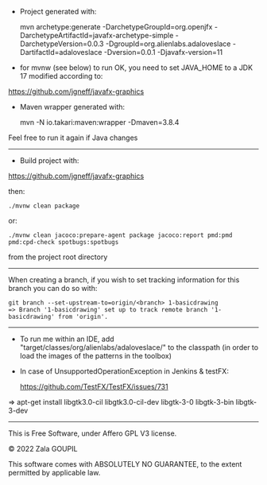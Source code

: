 - Project generated with:


    mvn archetype:generate -DarchetypeGroupId=org.openjfx -DarchetypeArtifactId=javafx-archetype-simple -DarchetypeVersion=0.0.3 -DgroupId=org.alienlabs.adaloveslace -DartifactId=adaloveslace -Dversion=0.0.1 -Djavafx-version=11

- for mvnw (see below) to run OK, you need to set JAVA_HOME to a JDK 17 modified according to:

https://github.com/jgneff/javafx-graphics

- Maven wrapper generated with:


    mvn -N io.takari:maven:wrapper -Dmaven=3.8.4

Feel free to run it again if Java changes

--------------------------------------------------------------------------------------------

- Build project with:

https://github.com/jgneff/javafx-graphics

then:

    ./mvnw clean package

or:

    ./mvnw clean jacoco:prepare-agent package jacoco:report pmd:pmd pmd:cpd-check spotbugs:spotbugs

from the project root directory

--------------------------------------------------------------------------------------------
When creating a branch, if you wish to set tracking information for this branch you can do so with:

    git branch --set-upstream-to=origin/<branch> 1-basicdrawing
    => Branch '1-basicdrawing' set up to track remote branch '1-basicdrawing' from 'origin'.


--------------------------------------------------------------------------------------------

- To run me within an IDE, add "target/classes/org/alienlabs/adaloveslace/" to the classpath (in order to load the images of the patterns in the toolbox)

- In case of UnsupportedOperationException in Jenkins & testFX:


    https://github.com/TestFX/TestFX/issues/731

=> apt-get install libgtk3.0-cil libgtk3.0-cil-dev libgtk-3-0 libgtk-3-bin libgtk-3-dev 


--------------------------------------------------------------------------------------------

This is Free Software, under Affero GPL V3 license. 

© 2022 Zala GOUPIL

This software comes with ABSOLUTELY NO GUARANTEE, to the extent permitted by applicable law.

